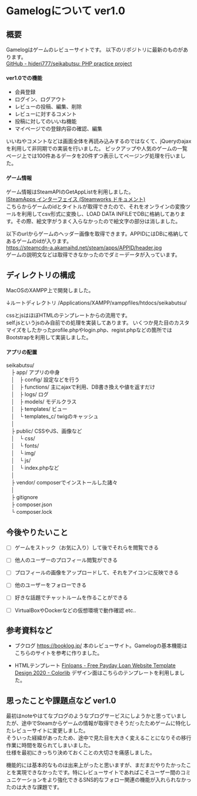 # Gamelogについて ver1.0
## 概要
Gamelogはゲームのレビューサイトです。
以下のリポジトリに最新のものがあります。  
[GitHub - hideri777/seikabutsu: PHP practice project](https://github.com/hideri777/seikabutsu)

#### ver1.0での機能
- 会員登録
- ログイン、ログアウト
- レビューの投稿、編集、削除
- レビューに対するコメント
- 投稿に対してのいいね機能
- マイページでの登録内容の確認、編集

いいねやコメントなどは画面全体を再読み込みするのではなくて、jQueryのajaxを利用して非同期での実装を行いました。
ピックアップや人気のゲームの一覧ページ上では100件あるデータを20件ずつ表示してページング処理を行いました。

#### ゲーム情報
ゲーム情報はSteamAPIのGetAppListを利用しました。  
[ISteamApps インターフェイス (Steamworks ドキュメント)](https://partner.steamgames.com/doc/webapi/ISteamApps)  
こちらからゲームのidとタイトルが取得できたので、それをオンラインの変換ツールを利用してcsv形式に変換し、LOAD DATA INFILEでDBに格納してあります。その際、絵文字がうまく入らなかったので絵文字の部分は消しました。

以下のurlからゲームのヘッダー画像を取得できます。APPIDにはDBに格納してあるゲームのidが入ります。  
https://steamcdn-a.akamaihd.net/steam/apps/APPID/header.jpg  
ゲームの説明文などは取得できなかったのでダミーデータが入っています。

## ディレクトリの構成
MacOSのXAMPP上で開発しました。

↓ルートディレクトリ
/Applications/XAMPP/xamppfiles/htdocs/seikabutsu/

cssとjsはほぼHTMLのテンプレートからの流用です。  
self.jsというjsのみ自前での処理を実装してあります。
いくつか見た目のカスタマイズをしたかったprofile.phpやlogin.php、regist.phpなどの箇所ではBootstrapを利用して実装しました。

#### アプリの配置  
seikabutsu/  
　├ app/ アプリの中身  
　│　├ config/ 設定などを行う  
　│　├ functions/ 主にajaxで利用、DB書き換えや値を返すだけ  
　│　├ logs/ ログ  
　│　├ models/ モデルクラス  
　│　├ templates/ ビュー  
　│　└ templates_c/ twigのキャッシュ  
　│　  
　├ public/ CSSやJS、画像など  
　│　└ css/  
　│　└ fonts/  
　│　└ img/  
　│　└ js/  
　│　└ index.phpなど  
　│  
　├ vendor/ composerでインストールした諸々  
　│  
　├ gitignore  
　├ composer.json  
　└ composer.lock  


## 今後やりたいこと  
- [ ] ゲームをストック（お気に入り）して後でそれらを閲覧できる
- [ ] 他人のユーザーのプロフィール閲覧ができる
- [ ] プロフィールの画像をアップロードして、それをアイコンに反映できる
- [ ] 他のユーザーをフォローできる
- [ ] 好きな話題でチャットルームを作ることができる
- [ ] VirtualBoxやDockerなどの仮想環境で動作確認
etc..


## 参考資料など
- ブクログ
https://booklog.jp/
本のレビューサイト。Gamelogの基本機能はこちらのサイトを参考に作りました。

- HTMLテンプレート
 [Finloans - Free Payday Loan Website Template Design 2020 - Colorlib](https://colorlib.com/wp/template/finloans/)
デザイン面はこちらのテンプレートを利用しました。


## 思ったことや課題点など ver1.0
最初はnoteやはてなブログのようなブログサービスにしようかと思っていましたが、途中でSteamからゲームの情報が取得できそうだったためゲームに特化したレビューサイトに変更しました。  
そういった経緯があったため、途中で見た目を大きく変えることになりその移行作業に時間を取られてしまいました。  
仕様を最初にきっちり決めておくことの大切さを痛感しました。  

機能的には基本的なものは出来上がったと思いますが、まだまだやりたかったことを実現できなかったです。特にレビューサイトであればこそユーザー間のコミュニケーションをより強化できるSNS的なフォロー関連の機能が入れられなかったのは大きな課題です。
